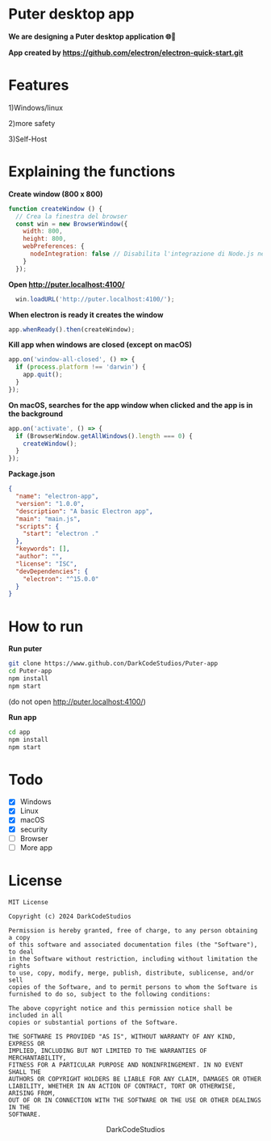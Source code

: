 # Puter desktop app
**We are designing a Puter desktop application 🌐🚀**

**App created by https://github.com/electron/electron-quick-start.git**
# Features
1)Windows/linux

2)more safety 

3)Self-Host

# Explaining the functions
**Create window (800 x 800)**
```javascript
function createWindow () {
  // Crea la finestra del browser
  const win = new BrowserWindow({
    width: 800,
    height: 800,
    webPreferences: {
      nodeIntegration: false // Disabilita l'integrazione di Node.js nella pagina web
    }
  });
```
**Open http://puter.localhost:4100/**
```javascript
  win.loadURL('http://puter.localhost:4100/');
```
**When electron is ready it creates the window**
```javascript
app.whenReady().then(createWindow);
```
**Kill app when windows are closed (except on macOS)**
```javascript
app.on('window-all-closed', () => {
  if (process.platform !== 'darwin') {
    app.quit();
  }
});
```
**On macOS, searches for the app window when clicked and the app is in the background**
```Javascript
app.on('activate', () => {
  if (BrowserWindow.getAllWindows().length === 0) {
    createWindow();
  }
});
```
**Package.json**
```json
{
  "name": "electron-app",
  "version": "1.0.0",
  "description": "A basic Electron app",
  "main": "main.js",
  "scripts": {
    "start": "electron ."
  },
  "keywords": [],
  "author": "",
  "license": "ISC",
  "devDependencies": {
    "electron": "^15.0.0"
  }
}
```
# How to run

**Run puter**
```bash
git clone https://www.github.con/DarkCodeStudios/Puter-app
cd Puter-app
npm install
npm start
```
(do not open http://puter.localhost:4100/)

**Run app**
```bash
cd app
npm install
npm start
```
# Todo
- [X] Windows
- [X] Linux
- [x] macOS
- [X] security
- [ ] Browser
- [ ] More app

# License 
```
MIT License

Copyright (c) 2024 DarkCodeStudios

Permission is hereby granted, free of charge, to any person obtaining a copy
of this software and associated documentation files (the "Software"), to deal
in the Software without restriction, including without limitation the rights
to use, copy, modify, merge, publish, distribute, sublicense, and/or sell
copies of the Software, and to permit persons to whom the Software is
furnished to do so, subject to the following conditions:

The above copyright notice and this permission notice shall be included in all
copies or substantial portions of the Software.

THE SOFTWARE IS PROVIDED "AS IS", WITHOUT WARRANTY OF ANY KIND, EXPRESS OR
IMPLIED, INCLUDING BUT NOT LIMITED TO THE WARRANTIES OF MERCHANTABILITY,
FITNESS FOR A PARTICULAR PURPOSE AND NONINFRINGEMENT. IN NO EVENT SHALL THE
AUTHORS OR COPYRIGHT HOLDERS BE LIABLE FOR ANY CLAIM, DAMAGES OR OTHER
LIABILITY, WHETHER IN AN ACTION OF CONTRACT, TORT OR OTHERWISE, ARISING FROM,
OUT OF OR IN CONNECTION WITH THE SOFTWARE OR THE USE OR OTHER DEALINGS IN THE
SOFTWARE.
```
<p align="center">DarkCodeStudios</p>
